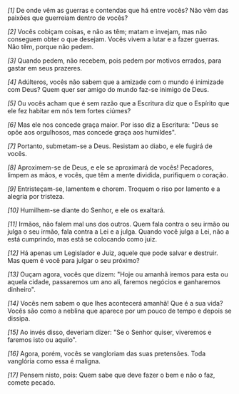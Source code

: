 *[1]* De onde vêm as guerras e contendas que há entre vocês? Não vêm das paixões que guerreiam dentro de vocês?

*[2]* Vocês cobiçam coisas, e não as têm; matam e invejam, mas não conseguem obter o que desejam. Vocês vivem a lutar e a fazer guerras. Não têm, porque não pedem.

*[3]* Quando pedem, não recebem, pois pedem por motivos errados, para gastar em seus prazeres.

*[4]* Adúlteros, vocês não sabem que a amizade com o mundo é inimizade com Deus? Quem quer ser amigo do mundo faz-se inimigo de Deus.

*[5]* Ou vocês acham que é sem razão que a Escritura diz que o Espírito que ele fez habitar em nós tem fortes ciúmes?

*[6]* Mas ele nos concede graça maior. Por isso diz a Escritura: "Deus se opõe aos orgulhosos, mas concede graça aos humildes".

*[7]* Portanto, submetam-se a Deus. Resistam ao diabo, e ele fugirá de vocês.

*[8]* Aproximem-se de Deus, e ele se aproximará de vocês! Pecadores, limpem as mãos, e vocês, que têm a mente dividida, purifiquem o coração.

*[9]* Entristeçam-se, lamentem e chorem. Troquem o riso por lamento e a alegria por tristeza.

*[10]* Humilhem-se diante do Senhor, e ele os exaltará.

*[11]* Irmãos, não falem mal uns dos outros. Quem fala contra o seu irmão ou julga o seu irmão, fala contra a Lei e a julga. Quando você julga a Lei, não a está cumprindo, mas está se colocando como juiz.

*[12]* Há apenas um Legislador e Juiz, aquele que pode salvar e destruir. Mas quem é você para julgar o seu próximo?

*[13]* Ouçam agora, vocês que dizem: "Hoje ou amanhã iremos para esta ou aquela cidade, passaremos um ano ali, faremos negócios e ganharemos dinheiro".

*[14]* Vocês nem sabem o que lhes acontecerá amanhã! Que é a sua vida? Vocês são como a neblina que aparece por um pouco de tempo e depois se dissipa.

*[15]* Ao invés disso, deveriam dizer: "Se o Senhor quiser, viveremos e faremos isto ou aquilo".

*[16]* Agora, porém, vocês se vangloriam das suas pretensões. Toda vanglória como essa é maligna.

*[17]* Pensem nisto, pois: Quem sabe que deve fazer o bem e não o faz, comete pecado.

